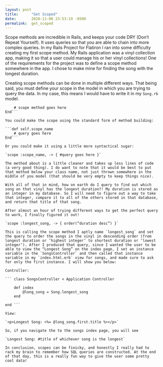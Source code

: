 ```yaml
---
layout: post
title:      "Get Scoped"
date:       2020-11-08 23:53:19 -0500
permalink:  get_scoped
---
```



Scope methods are incredible in Rails, and keeps your code DRY (Don’t Repeat Yourself). It uses queries so that you are able to chain into more complex queries. In my Rails Project for Flatiron I ran into some difficulty creating my first scope method. My Rails application was a vinyl collection app, making it so that a user could manage his or her vinyl collections! One of the requirements for the project was to define a scope method somewhere in the app. I chose to make mine for finding the song with the longest duration.

Creating scope methods can be done in multiple different ways. That being said, you must define your scope in the model in which you are trying to query the data. In my case, this means I would have to write it in my `Song.rb` model. 

```class Song < Application Record
	# scope method goes here
End```

You could make the scope using the standard form of method building:

```def self.scope_name
	# query goes here
End```

Or you could make it using a little more syntactical sugar:

`scope :scope_name, -> { #query goes here }`

The method about is a little cleaner and takes up less lines of code (a very good thing). I do want to note that it would be best to put that method below your class name, not just thrown somewhere in the middle of you model (that should be very empty to keep things nice).

With all of that in mind, how on earth do I query to find out which song on that vinyl has the longest duration?! My duration is stored as an integer in my database. So I will need to figure out a way to take that integer, compare it to all of the others stored in that database, and return that title of that song.

After almost an hour of trying different ways to get the perfect query to work, I finally figured it out!

`scope :longest_song, -> { order(“duration desc”) }`

This is calling the scope method I aptly name `longest_song` and set the query to order the songs in the vinyl in descending order (from longest duration or ‘highest integer’ to shortest duration or ‘lowest integer’). After I produced that query, since I wanted the user to be able to view the “Longest Song” on the index page, I set an instance variable in the `SongsController` and then called that instance variable in my `index.html.erb` view for songs, and made sure to ask for only the first instance. I will show you below:

Controller: 

``` class SongsController < Application Controller

	def index
		@long_song = Song.longest_song
	end

end ```

View:

`<p>Longest Song: <%= @long_song.first.title %></p>`

So, if you navigate the to the songs index page, you will see

`Longest Song: #title of whichever song is the longest`

In conclusion, scopes can be finicky, and honestly I really had to rack my brain to remember how SQL queries are constructed. At the end of that day, this is a really fun way to give the user some pretty cool data!
